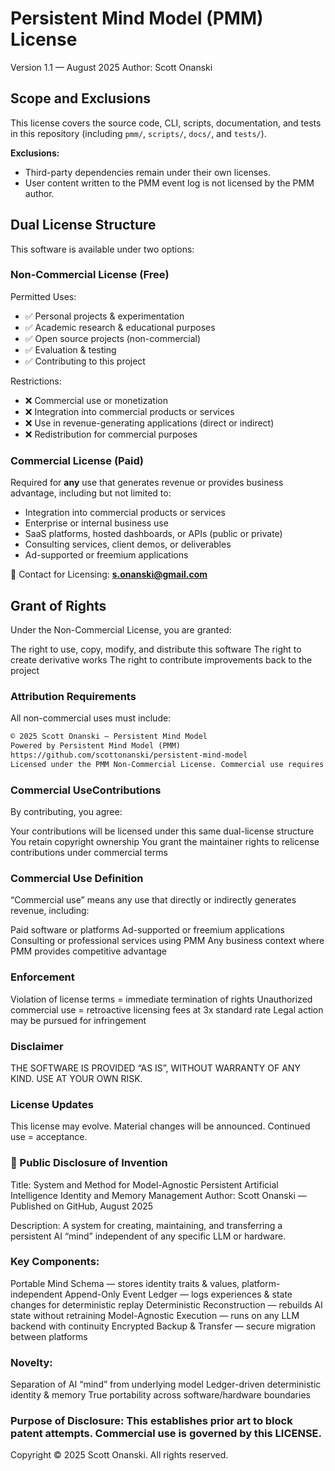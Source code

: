 # Persistent Mind Model (PMM) License
Version 1.1 — August 2025
Author: Scott Onanski

## Scope and Exclusions

This license covers the source code, CLI, scripts, documentation, and tests in this repository (including `pmm/`, `scripts/`, `docs/`, and `tests/`).

**Exclusions:**

* Third-party dependencies remain under their own licenses.
* User content written to the PMM event log is not licensed by the PMM author.

## Dual License Structure
This software is available under two options:

### Non-Commercial License (Free)

Permitted Uses:

- ✅ Personal projects & experimentation
- ✅ Academic research & educational purposes
- ✅ Open source projects (non-commercial)
- ✅ Evaluation & testing
- ✅ Contributing to this project

Restrictions:

- ❌ Commercial use or monetization
- ❌ Integration into commercial products or services
- ❌ Use in revenue-generating applications (direct or indirect)
- ❌ Redistribution for commercial purposes

### Commercial License (Paid)

Required for **any** use that generates revenue or provides business advantage, including but not limited to:

* Integration into commercial products or services
* Enterprise or internal business use
* SaaS platforms, hosted dashboards, or APIs (public or private)
* Consulting services, client demos, or deliverables
* Ad-supported or freemium applications

📩 Contact for Licensing: **[s.onanski@gmail.com](mailto:s.onanski@gmail.com)**

## Grant of Rights
Under the Non-Commercial License, you are granted:

The right to use, copy, modify, and distribute this software
The right to create derivative works
The right to contribute improvements back to the project

### Attribution Requirements
All non-commercial uses must include:

```markdown
© 2025 Scott Onanski – Persistent Mind Model
Powered by Persistent Mind Model (PMM)
https://github.com/scottonanski/persistent-mind-model
Licensed under the PMM Non-Commercial License. Commercial use requires license.
```

### Commercial UseContributions
By contributing, you agree:

Your contributions will be licensed under this same dual-license structure
You retain copyright ownership
You grant the maintainer rights to relicense contributions under commercial terms

### Commercial Use Definition
“Commercial use” means any use that directly or indirectly generates revenue, including:

Paid software or platforms
Ad-supported or freemium applications
Consulting or professional services using PMM
Any business context where PMM provides competitive advantage

### Enforcement

Violation of license terms = immediate termination of rights
Unauthorized commercial use = retroactive licensing fees at 3x standard rate
Legal action may be pursued for infringement

### Disclaimer
THE SOFTWARE IS PROVIDED “AS IS”, WITHOUT WARRANTY OF ANY KIND. USE AT YOUR OWN RISK.

### License Updates
This license may evolve. Material changes will be announced. Continued use = acceptance.

### 📜 Public Disclosure of Invention
Title: System and Method for Model-Agnostic Persistent Artificial Intelligence Identity and Memory Management
Author: Scott Onanski — Published on GitHub, August 2025

Description: A system for creating, maintaining, and transferring a persistent AI “mind” independent of any specific LLM or hardware.

### Key Components:

Portable Mind Schema — stores identity traits & values, platform-independent
Append-Only Event Ledger — logs experiences & state changes for deterministic replay
Deterministic Reconstruction — rebuilds AI state without retraining
Model-Agnostic Execution — runs on any LLM backend with continuity
Encrypted Backup & Transfer — secure migration between platforms

### Novelty:

Separation of AI “mind” from underlying model
Ledger-driven deterministic identity & memory
True portability across software/hardware boundaries

### Purpose of Disclosure: This establishes prior art to block patent attempts. Commercial use is governed by this LICENSE.

Copyright © 2025 Scott Onanski. All rights reserved.
